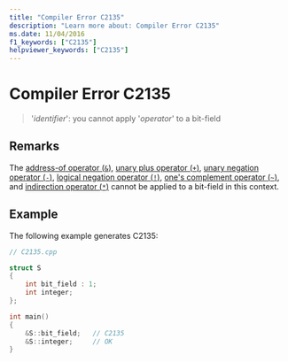 ```yaml
---
title: "Compiler Error C2135"
description: "Learn more about: Compiler Error C2135"
ms.date: 11/04/2016
f1_keywords: ["C2135"]
helpviewer_keywords: ["C2135"]
---
```

# Compiler Error C2135

> '*identifier*': you cannot apply '*operator*' to a bit-field

## Remarks

The [address-of operator (`&`)](../../cpp/address-of-operator-amp.md), [unary plus operator (`+`)](../../cpp/unary-plus-and-negation-operators-plus-and.md), [unary negation operator (`-`)](../../cpp/unary-plus-and-negation-operators-plus-and.md), [logical negation operator (`!`)](../../cpp/logical-negation-operator-exclpt.md), [one's complement operator (`~`)](../../cpp/one-s-complement-operator-tilde.md), and [indirection operator (`*`)](../../cpp/indirection-operator-star.md) cannot be applied to a bit-field in this context.

## Example

The following example generates C2135:

```cpp
// C2135.cpp

struct S
{
    int bit_field : 1;
    int integer;
};

int main()
{
    &S::bit_field;   // C2135
    &S::integer;     // OK
}
```
